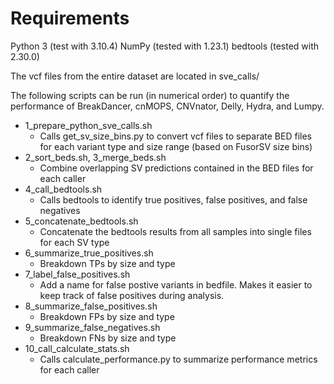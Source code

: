 # Requirements

Python 3 (test with 3.10.4)
NumPy (tested with 1.23.1)
bedtools (tested with 2.30.0)

The vcf files from the entire dataset are located in sve_calls/

The following scripts can be run (in numerical order) to quantify the performance of BreakDancer, cnMOPS, CNVnator, Delly, Hydra, and Lumpy.


* 1_prepare_python_sve_calls.sh
	* Calls get_sv_size_bins.py to convert vcf files to separate BED files for each variant type and size range (based on FusorSV size bins)
* 2_sort_beds.sh, 3_merge_beds.sh
	* Combine overlapping SV predictions contained in the BED files for each caller
* 4_call_bedtools.sh
	* Calls bedtools to identify true positives, false positives, and false negatives
* 5_concatenate_bedtools.sh
	* Concatenate the bedtools results from all samples into single files for each SV type
* 6_summarize_true_positives.sh
	* Breakdown TPs by size and type
* 7_label_false_positives.sh
	* Add a name for false postive variants in bedfile. Makes it easier to keep track of false positives during analysis.
* 8_summarize_false_positives.sh
	* Breakdown FPs by size and type
* 9_summarize_false_negatives.sh
	* Breakdown FNs by size and type
* 10_call_calculate_stats.sh
	* Calls calculate_performance.py to summarize performance metrics for each caller
